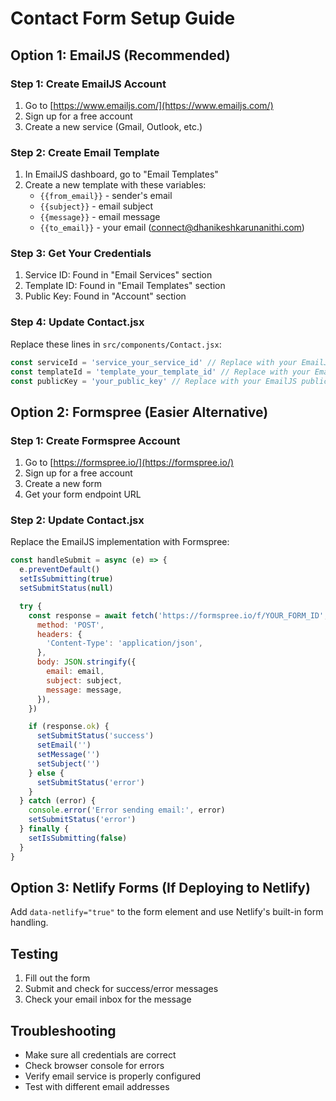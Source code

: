 # Contact Form Setup Guide

## Option 1: EmailJS (Recommended)

### Step 1: Create EmailJS Account
1. Go to [https://www.emailjs.com/](https://www.emailjs.com/)
2. Sign up for a free account
3. Create a new service (Gmail, Outlook, etc.)

### Step 2: Create Email Template
1. In EmailJS dashboard, go to "Email Templates"
2. Create a new template with these variables:
   - `{{from_email}}` - sender's email
   - `{{subject}}` - email subject
   - `{{message}}` - email message
   - `{{to_email}}` - your email (connect@dhanikeshkarunanithi.com)

### Step 3: Get Your Credentials
1. Service ID: Found in "Email Services" section
2. Template ID: Found in "Email Templates" section  
3. Public Key: Found in "Account" section

### Step 4: Update Contact.jsx
Replace these lines in `src/components/Contact.jsx`:
```javascript
const serviceId = 'service_your_service_id' // Replace with your EmailJS service ID
const templateId = 'template_your_template_id' // Replace with your EmailJS template ID
const publicKey = 'your_public_key' // Replace with your EmailJS public key
```

## Option 2: Formspree (Easier Alternative)

### Step 1: Create Formspree Account
1. Go to [https://formspree.io/](https://formspree.io/)
2. Sign up for a free account
3. Create a new form
4. Get your form endpoint URL

### Step 2: Update Contact.jsx
Replace the EmailJS implementation with Formspree:

```javascript
const handleSubmit = async (e) => {
  e.preventDefault()
  setIsSubmitting(true)
  setSubmitStatus(null)

  try {
    const response = await fetch('https://formspree.io/f/YOUR_FORM_ID', {
      method: 'POST',
      headers: {
        'Content-Type': 'application/json',
      },
      body: JSON.stringify({
        email: email,
        subject: subject,
        message: message,
      }),
    })

    if (response.ok) {
      setSubmitStatus('success')
      setEmail('')
      setMessage('')
      setSubject('')
    } else {
      setSubmitStatus('error')
    }
  } catch (error) {
    console.error('Error sending email:', error)
    setSubmitStatus('error')
  } finally {
    setIsSubmitting(false)
  }
}
```

## Option 3: Netlify Forms (If Deploying to Netlify)

Add `data-netlify="true"` to the form element and use Netlify's built-in form handling.

## Testing
1. Fill out the form
2. Submit and check for success/error messages
3. Check your email inbox for the message

## Troubleshooting
- Make sure all credentials are correct
- Check browser console for errors
- Verify email service is properly configured
- Test with different email addresses
